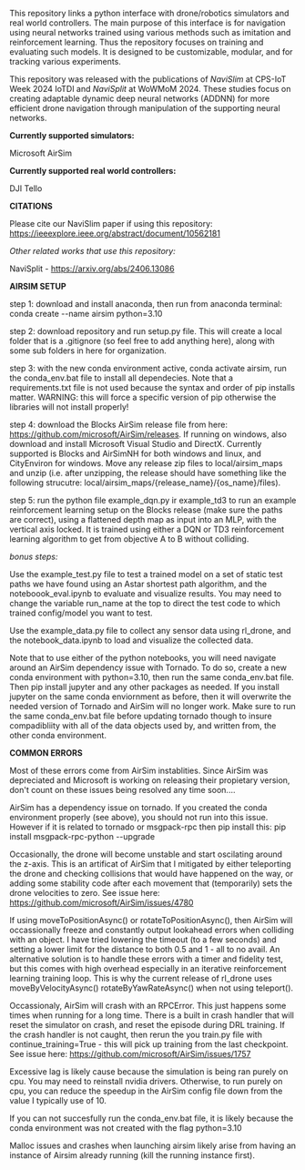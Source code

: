 This repository links a python interface with drone/robotics simulators and real world controllers. The main purpose of this interface is for navigation using neural networks trained using various methods such as imitation and reinforcement learning. Thus the repository focuses on training and evaluating such models. It is designed to be customizable, modular, and for tracking various experiments. 

This repository was released with the publications of _NaviSlim_ at CPS-IoT Week 2024 IoTDI and _NaviSplit_ at WoWMoM 2024. These studies focus on creating adaptable dynamic deep neural networks (ADDNN) for more efficient drone navigation through manipulation of the supporting neural networks. 

**Currently supported simulators:**

Microsoft AirSim

**Currently supported real world controllers:**

DJI Tello

**CITATIONS**

Please cite our NaviSlim paper if using this repository: https://ieeexplore.ieee.org/abstract/document/10562181

_Other related works that use this repository:_

NaviSplit - https://arxiv.org/abs/2406.13086

**AIRSIM SETUP**

step 1: download and install anaconda, then run from anaconda terminal:
conda create --name airsim python=3.10

step 2: download repository and run setup.py file. This will create a local folder that is a .gitignore (so feel free to add anything here), along with some sub folders in here for organization.  

step 3: with the new conda environment active, 
conda activate airsim, run the conda_env.bat file to install all dependecies. Note that a requirements.txt file is not used because the syntax and order of pip installs matter. WARNING: this will force a specific version of pip otherwise the libraries will not install properly!

step 4: download the Blocks AirSim release file from here: https://github.com/microsoft/AirSim/releases. If running on windows, also download and install Microsoft Visual Studio and DirectX. Currently supported is Blocks and AirSimNH for both windows and linux, and CityEnviron for windows. Move any release zip files to local/airsim_maps and unzip (i.e. after unzipping, the release should have something like the following strucutre: local/airsim_maps/{release_name}/{os_name}/files).

step 5: run the python file example_dqn.py ir example_td3 to run an example reinforcement learning setup on the Blocks release (make sure the paths are correct), using a flattened depth map as input into an MLP, with the vertical axis locked. It is trained using either a DQN or TD3 reinforcement learning algorithm to get from objective A to B without colliding. 

_bonus steps:_

Use the example_test.py file to test a trained model on a set of static test paths we have found using an Astar shortest path algorithm, and the noteboook_eval.ipynb to evaluate and visualize results. You may need to change the variable run_name at the top to direct the test code to which trained config/model you want to test.

Use the example_data.py file to collect any sensor data using rl_drone, and the notebook_data.ipynb to load and visualize the collected data. 

Note that to use either of the python notebooks, you will need navigate around an AirSim dependency issue with Tornado. To do so, create a new conda environment with python=3.10, then run the same conda_env.bat file. Then pip install jupyter and any other packages as needed. If you install jupyter on the same conda enviornment as before, then it will overwrite the needed version of Tornado and AirSim will no longer work. Make sure to run the same conda_env.bat file before updating tornado though to insure compadibliity with all of the data objects used by, and written from, the other conda environment.


**COMMON ERRORS**

Most of these errors come from AirSim instablities. Since AirSim was depreciated and Microsoft is working on releasing their propietary version, don't count on these issues being resolved any time soon....

AirSim has a dependency issue on tornado. If you created the conda environment properly (see above), you should not run into this issue. However if it is related to tornado or msgpack-rpc then pip install this:
pip install msgpack-rpc-python --upgrade

Occasionally, the drone will become unstable and start oscilating around the z-axis. This is an artificat of AirSim that I mitigated by either teleporting the drone and checking collisions that would have happened on the way, or adding some stability code after each movement that (temporarily) sets the drone velocities to zero. See issue here: https://github.com/microsoft/AirSim/issues/4780

If using moveToPositionAsync() or rotateToPositionAsync(), then AirSim will occassionally freeze and constantly output lookahead errors when colliding with an object. I have tried lowering the timeout (to a few seconds) and setting a lower limit for the distance to both 0.5 and 1 - all to no avail. An alternative solution is to handle these errors with a timer and fidelity test, but this comes with high overhead especially in an iterative reinforcement learning training loop. This is why the current release of rl_drone uses moveByVelocityAsync() rotateByYawRateAsync() when not using teleport().

Occassionaly, AirSim will crash with an RPCError. This just happens some times when running for a long time. There is a built in crash handler that will reset the simulator on crash, and reset the episode during DRL training. If the crash handler is not caught, then rerun the you train.py file with continue_training=True - this will pick up training from the last checkpoint. See issue here: https://github.com/microsoft/AirSim/issues/1757

Excessive lag is likely cause because the simulation is being ran purely on cpu. You may need to reinstall nvidia drivers. Otherwise, to run purely on cpu, you can reduce the speedup in the AirSim config file down from the value I typically use of 10.

If you can not succesfully run the conda_env.bat file, it is likely because the conda environment was not created with the flag python=3.10

Malloc issues and crashes when launching airsim likely arise from having an instance of Airsim already running (kill the running instance first).
